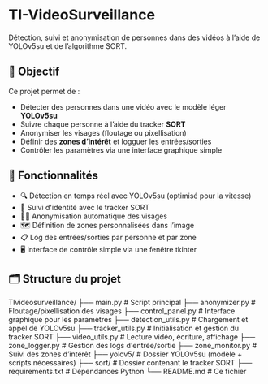 # TI-VideoSurveillance

Détection, suivi et anonymisation de personnes dans des vidéos à l’aide de YOLOv5su et de l’algorithme SORT.

## 📌 Objectif

Ce projet permet de :
- Détecter des personnes dans une vidéo avec le modèle léger **YOLOv5su**
- Suivre chaque personne à l’aide du tracker **SORT**
- Anonymiser les visages (floutage ou pixellisation)
- Définir des **zones d’intérêt** et logguer les entrées/sorties
- Contrôler les paramètres via une interface graphique simple

## 🔧 Fonctionnalités

- 🔍 Détection en temps réel avec YOLOv5su (optimisé pour la vitesse)
- 🎯 Suivi d'identité avec le tracker SORT
- 🕵️‍♂️ Anonymisation automatique des visages
- 🗺️ Définition de zones personnalisées dans l’image
- 📋 Log des entrées/sorties par personne et par zone
- 🖥️ Interface de contrôle simple via une fenêtre tkinter

## 🗂️ Structure du projet

TIvideosurveillance/
├── main.py # Script principal
├── anonymizer.py # Floutage/pixellisation des visages
├── control_panel.py # Interface graphique pour les paramètres
├── detection_utils.py # Chargement et appel de YOLOv5su
├── tracker_utils.py # Initialisation et gestion du tracker SORT
├── video_utils.py # Lecture vidéo, écriture, affichage
├── zone_logger.py # Gestion des logs d'entrée/sortie
├── zone_monitor.py # Suivi des zones d’intérêt
├── yolov5/ # Dossier YOLOv5su (modèle + scripts nécessaires)
├── sort/ # Dossier contenant le tracker SORT
├── requirements.txt # Dépendances Python
└── README.md # Ce fichier
